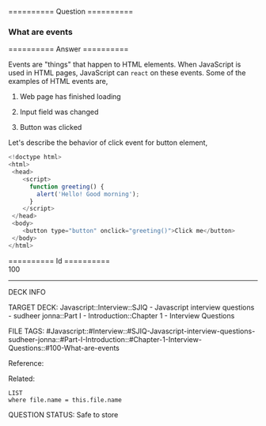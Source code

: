========== Question ==========  

### What are events  

========== Answer ==========  

Events are "things" that happen to HTML elements. When JavaScript is used in
HTML pages, JavaScript can `react` on these events. Some of the examples of HTML
events are,

1. Web page has finished loading

2. Input field was changed

3. Button was clicked

Let's describe the behavior of click event for button element,

```javascript
<!doctype html>
<html>
 <head>
    <script>
      function greeting() {
        alert('Hello! Good morning');
      }
    </script>
 </head>
 <body>
    <button type="button" onclick="greeting()">Click me</button>
 </body>
</html>
```

========== Id ==========  
100

---

DECK INFO

TARGET DECK: Javascript::Interview::SJIQ - Javascript interview questions - sudheer jonna::Part I - Introduction::Chapter 1 - Interview Questions

FILE TAGS: #Javascript::#Interview::#SJIQ-Javascript-interview-questions-sudheer-jonna::#Part-I-Introduction::#Chapter-1-Interview-Questions::#100-What-are-events

Reference:

Related:

```dataview
LIST
where file.name = this.file.name
```

QUESTION STATUS: Safe to store
